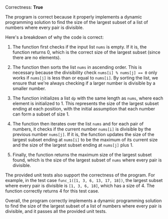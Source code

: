 Correctness: **True**

The program is correct because it properly implements a dynamic programming solution to find the size of the largest subset of a list of numbers where every pair is divisible. 

Here's a breakdown of why the code is correct:

1. The function first checks if the input list `nums` is empty. If it is, the function returns 0, which is the correct size of the largest subset (since there are no elements).

2. The function then sorts the list `nums` in ascending order. This is necessary because the divisibility check `nums[i] % nums[j] == 0` only works if `nums[j]` is less than or equal to `nums[i]`. By sorting the list, we ensure that we're always checking if a larger number is divisible by a smaller number.

3. The function initializes a list `dp` with the same length as `nums`, where each element is initialized to 1. This represents the size of the largest subset ending at each position, with the initial assumption that each number can form a subset of size 1.

4. The function then iterates over the list `nums` and for each pair of numbers, it checks if the current number `nums[i]` is divisible by the previous number `nums[j]`. If it is, the function updates the size of the largest subset ending at `nums[i]` to be the maximum of its current size and the size of the largest subset ending at `nums[j]` plus 1.

5. Finally, the function returns the maximum size of the largest subset found, which is the size of the largest subset of `nums` where every pair is divisible.

The provided unit tests also support the correctness of the program. For example, in the test case `func_1([1, 3, 6, 13, 17, 18])`, the largest subset where every pair is divisible is `[1, 3, 6, 18]`, which has a size of 4. The function correctly returns 4 for this test case.

Overall, the program correctly implements a dynamic programming solution to find the size of the largest subset of a list of numbers where every pair is divisible, and it passes all the provided unit tests.